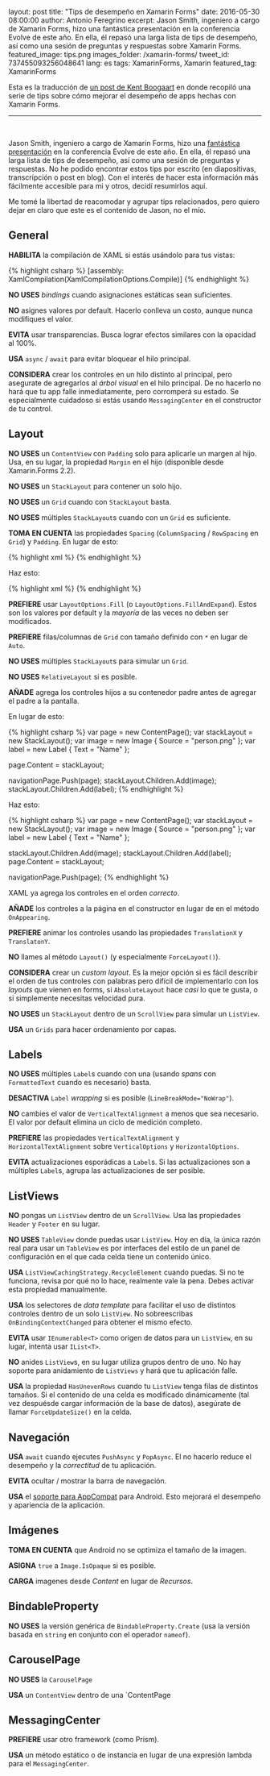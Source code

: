 layout: post
title: "Tips de desempeño en Xamarin Forms"
date: 2016-05-30 08:00:00
author: Antonio Feregrino
excerpt: Jason Smith, ingeniero a cargo de Xamarin Forms, hizo una fantástica presentación en la conferencia Evolve de este año. En ella, él repasó una larga lista de tips de desempeño, así como una sesión de preguntas y respuestas sobre Xamarin Forms.
featured_image: tips.png
images_folder: /xamarin-forms/
tweet_id: 737455093256048641
lang: es
tags: XamarinForms, Xamarin
featured_tag: XamarinForms

Esta es la traducción de <a href="http://kent-boogaart.com/blog/jason-smith's-xamarin-forms-performance-tips" target="_blank">un post de Kent Boogaart</a> en donde recopiló una serie de tips sobre cómo mejorar el desempeño de apps hechas con Xamarin Forms.

<hr />
<br />

Jason Smith, ingeniero a cargo de Xamarin Forms, hizo una <a href="https://www.youtube.com/watch?v=RZvdql3Ev0E" target="_blank" rel="nofollow">fantástica presentación</a> en la conferencia Evolve de este año. En ella, él repasó una larga lista de tips de desempeño, así como una sesión de preguntas y respuestas. No he podido encontrar estos tips por escrito (en diapositivas, transcripción o post en blog). Con el interés de hacer esta información más fácilmente accesible para mi y otros, decidí resumirlos aquí.

Me tomé la libertad de reacomodar y agrupar tips relacionados, pero quiero dejar en claro que este es el contenido de Jason, no el mío.

## General  
**HABILITA** la compilación de XAML si estás usándolo para tus vistas:

{% highlight csharp %}
[assembly: XamlCompilation(XamlCompilationOptions.Compile)]
{% endhighlight %}   

**NO USES** *bindings* cuando asignaciones estáticas sean suficientes.

**NO** asignes valores por default. Hacerlo conlleva un costo, aunque nunca modifiques el valor.

**EVITA** usar transparencias. Busca lograr efectos similares con la opacidad al 100%.

**USA** `async` / `await` para evitar bloquear el hilo principal.

**CONSIDERA** crear los controles en un hilo distinto al principal, pero asegurate de agregarlos al *árbol visual* en el hilo principal. De no hacerlo no hará que tu app falle inmediatamente, pero corromperá su estado. Se especialmente cuidadoso si estás usando `MessagingCenter` en el constructor de tu control.

## Layout
**NO USES** un `ContentView` con `Padding` solo para aplicarle un margen al hijo. Usa, en su lugar, la propiedad `Margin` en el hijo (disponible desde Xamarin.Forms 2.2).

**NO USES** un `StackLayout` para contener un solo hijo.

**NO USES** un `Grid` cuando con `StackLayout` basta.

**NO USES** múltiples `StackLayout`s cuando con un `Grid` es suficiente.

**TOMA EN CUENTA** las propiedades `Spacing` (`ColumnSpacing` / `RowSpacing` en `Grid`) y `Padding`. En lugar de esto:

{% highlight xml %}
<StackLayout>
    <ContentView Padding="10,10,10,5">
        <Label Text="1"/>
    </ContentView>
    <ContentView Padding="10,0,10,5">
        <Label Text="2"/>
    </ContentView>
    <ContentView Padding="10,0,10,0">
        <Label Text="3"/>
    </ContentView>
</StackLayout>
{% endhighlight %}   

Haz esto:

{% highlight xml %}
<StackLayout Padding="10" Spacing="5">
    <Label Text="1"/>
    <Label Text="2"/>
    <Label Text="3"/>
</StackLayout>
{% endhighlight %}   

**PREFIERE** usar `LayoutOptions.Fill` (o `LayoutOptions.FillAndExpand`). Estos son los valores por default y la *mayoría* de las veces no deben ser modificados.

**PREFIERE** filas/columnas de `Grid` con tamaño definido con `*` en lugar de `Auto`.

**NO USES** múltiples `StackLayout`s para simular un `Grid`.

**NO USES** `RelativeLayout` si es posible.

**AÑADE** agrega los controles hijos a su contenedor padre antes de agregar el padre a la pantalla.

En lugar de esto:

{% highlight csharp %}
var page = new ContentPage();
var stackLayout = new StackLayout();
var image = new Image { Source = "person.png" };
var label = new Label { Text = "Name" };

page.Content = stackLayout;

navigationPage.Push(page);
stackLayout.Children.Add(image);
stackLayout.Children.Add(label);
{% endhighlight %}  

Haz esto:

{% highlight csharp %}
var page = new ContentPage();
var stackLayout = new StackLayout();
var image = new Image { Source = "person.png" };
var label = new Label { Text = "Name" };

stackLayout.Children.Add(image);
stackLayout.Children.Add(label);
page.Content = stackLayout;

navigationPage.Push(page);
{% endhighlight %}  

XAML ya agrega los controles en el orden *correcto*.

**AÑADE** los controles a la página en el constructor en lugar de en el método `OnAppearing`.

**PREFIERE** animar los controles usando las propiedades `TranslationX` y `TranslatonY`.

**NO** llames al método `Layout()` (y especialmente `ForceLayout()`).

**CONSIDERA** crear un *custom layout*. Es la mejor opción si es fácil describir el orden de tus controles con palabras pero difícil de implementarlo con los *layouts* que vienen en forms, si `AbsoluteLayout` hace *casi* lo que te gusta, o si simplemente necesitas velocidad pura.

**NO USES** un `StackLayout` dentro de un `ScrollView` para simular un `ListView`.

**USA** un `Grids` para hacer ordenamiento por capas.

## Labels
**NO USES** múltiples `Label`s cuando con una (usando *spans* con `FormattedText` cuando es necesario) basta.

**DESACTIVA** `Label` *wrapping* si es posible (`LineBreakMode="NoWrap"`).

**NO** cambies el valor de `VerticalTextAlignment` a menos que sea necesario. El valor por default elimina un ciclo de medición completo.

**PREFIERE** las propiedades `VerticalTextAlignment` y `HorizontalTextAlignment` sobre `VerticalOptions` y `HorizontalOptions`.

**EVITA** actualizaciones esporádicas a `Label`s. Si las actualizaciones son a múltiples `Label`s, agrupa las actualizaciones de ser posible.

## ListViews

**NO** pongas un `ListView` dentro de un `ScrollView`. Usa las propiedades `Header` y `Footer` en su lugar.  

**NO USES** `TableView` donde puedas usar `ListView`. Hoy en día, la única razón real para usar un `TableView` es por interfaces del estilo de un panel de configuración en el que cada celda tiene un contenido único.

**USA** `ListViewCachingStrategy.RecycleElement` cuando puedas. Si no te funciona, revisa por qué no lo hace, realmente vale la pena. Debes activar esta propiedad manualmente.

**USA** los selectores de *data template* para facilitar el uso de distintos controles dentro de un solo `ListView`. No sobreescribas `OnBindingContextChanged` para obtener el mismo efecto.

**EVITA** usar `IEnumerable<T>` como origen de datos para un `ListView`, en su lugar, intenta usar `IList<T>`.

**NO** anides `ListView`s, en su lugar utiliza grupos dentro de uno. No hay soporte para anidamiento de `ListViews` y hará que tu aplicación falle.

**USA** la propiedad `HasUnevenRows` cuando tu `ListView` tenga filas de distintos tamaños. Si el contenido de una celda es modificado dinámicamente (tal vez despuésde cargar información de la base de datos), asegúrate de llamar `ForceUpdateSize()` en la celda.

## Navegación
**USA** `await` cuando ejecutes `PushAsync` y `PopAsync`. El no hacerlo reduce el desempeño y la *correctitud* de tu aplicación.

**EVITA** ocultar / mostrar la barra de navegación.

**USA** el <a href="https://gist.github.com/jassmith/a3b2a543f99126782936" target="_blank" rel="nofollow">soporte para AppCompat</a> para Android. Esto mejorará el desempeño y apariencia de la aplicación.

## Imágenes  
**TOMA EN CUENTA** que Android no se optimiza el tamaño de la imagen.

**ASIGNA** `true` a `Image.IsOpaque` si es posible.

**CARGA** imagenes desde *Content* en lugar de *Recursos*.

## BindableProperty
**NO USES** la versión genérica de `BindableProperty.Create` (usa la versión basada en `string` en conjunto con el operador `nameof`).

## CarouselPage

**NO USES** la `CarouselPage`

**USA** un `ContentView` dentro de una `ContentPage

## MessagingCenter
**PREFIERE** usar otro framework (como Prism).

**USA** un método estático o de instancia en lugar de una expresión lambda para el `MessagingCenter`.
